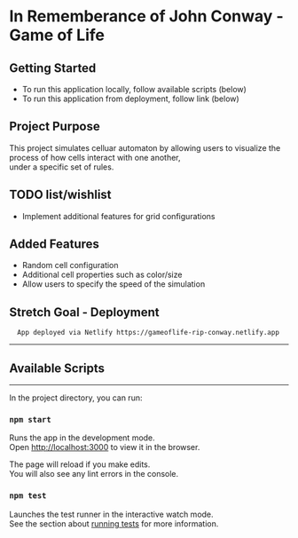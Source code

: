 # In Rememberance of John Conway - Game of Life

## Getting Started
- To run this application locally, follow available scripts (below)
- To run this application from deployment, follow link (below)

## Project Purpose
This project simulates celluar automaton by allowing users to visualize the process of how cells interact with one another, <br />
under a specific set of rules.


## TODO list/wishlist
- Implement additional features for grid configurations

## Added Features
- Random cell configuration
- Additional cell properties such as color/size
- Allow users to specify the speed of the simulation

## Stretch Goal - Deployment

```
  App deployed via Netlify https://gameoflife-rip-conway.netlify.app
```

---
## Available Scripts
---

In the project directory, you can run:

### `npm start`

Runs the app in the development mode.<br />
Open [http://localhost:3000](http://localhost:3000) to view it in the browser.

The page will reload if you make edits.<br />
You will also see any lint errors in the console.

### `npm test`

Launches the test runner in the interactive watch mode.<br />
See the section about [running tests](https://facebook.github.io/create-react-app/docs/running-tests) for more information.
